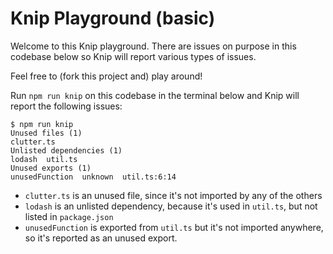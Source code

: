 # Knip Playground (basic)

Welcome to this Knip playground. There are issues on purpose in this codebase
below so Knip will report various types of issues.

Feel free to (fork this project and) play around!

Run `npm run knip` on this codebase in the terminal below and Knip will report
the following issues:

```
$ npm run knip
Unused files (1)
clutter.ts
Unlisted dependencies (1)
lodash  util.ts
Unused exports (1)
unusedFunction  unknown  util.ts:6:14
```

- `clutter.ts` is an unused file, since it's not imported by any of the others
- `lodash` is an unlisted dependency, because it's used in `util.ts`, but not
  listed in `package.json`
- `unusedFunction` is exported from `util.ts` but it's not imported anywhere, so
  it's reported as an unused export.
